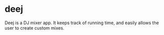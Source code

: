 deej
====

Deej is a DJ mixer app.  It keeps track of running time, and easily allows the user to create custom mixes.
